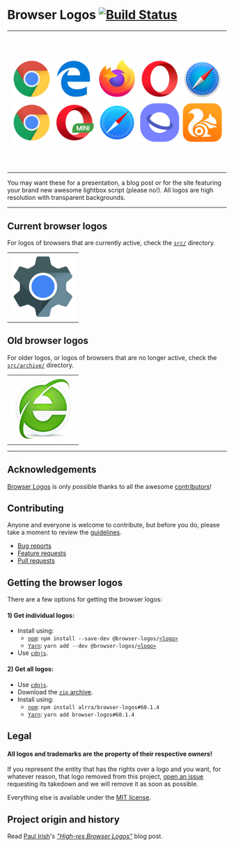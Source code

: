 # Browser Logos [![Build Status](https://travis-ci.org/alrra/browser-logos.svg?branch=master)](https://travis-ci.org/alrra/browser-logos)

<table>
    <tbody>
        <tr>
            <td height=320>
                <a href="https://raw.githubusercontent.com/alrra/browser-logos/master/src/main-desktop-browser-logos.png">
                    <img src="src/main-desktop-browser-logos.png" alt="Main desktop browsers">
                </a>
                <a href="https://raw.githubusercontent.com/alrra/browser-logos/master/src/main-mobile-browser-logos.png">
                   <img src="src/main-mobile-browser-logos.png" alt="Main mobile browsers">
                </a>
            </td>
        </tr>
    </tbody>
</table>

You may want these for a presentation, a blog post or for the site
featuring your brand new awesome lightbox script (please no!). All
logos are high resolution with transparent backgrounds.

---

## Current browser logos

For logos of browsers that are currently active, check the [`src/`][src
readme] directory.

<table>
    <tbody>
        <tr height=160>
            <td><a href="src/README.md#readme"><img width=150 src="src/browser-logos.gif" alt="List of browser logo"></a></td>
        </tr>
    </tbody>
</table>

## Old browser logos

For older logos, or logos of browsers that are no longer active, check
the [`src/archive/`][archive readme] directory.

<table>
    <tbody>
        <tr height=160>
            <td><a href="src/archive/README.md#readme"><img width=150 src="src/old-browser-logos.gif" alt="List of old browser logo"></a></td>
        </tr>
    </tbody>
</table>

---

## Acknowledgements

[Browser Logos][repo] is only possible thanks to all the awesome
[contributors][contributors]!

## Contributing

Anyone and everyone is welcome to contribute, but before you do, please
take a moment to review the [guidelines](.github/CONTRIBUTING.md).

* [Bug reports](.github/CONTRIBUTING.md#bugs)
* [Feature requests](.github/CONTRIBUTING.md#features)
* [Pull requests](.github/CONTRIBUTING.md#pull-requests)

## Getting the browser logos

There are a few options for getting the browser logos:

#### 1) Get individual logos:

   * Install using:
     * [`npm`][npm]: `npm install --save-dev @browser-logos/`[`<logo>`][packages]
     * [`Yarn`][yarn]: `yarn add --dev @browser-logos/`[`<logo>`][packages]
   * Use [`cdnjs`][cdnjs].

#### 2) Get all logos:

   * Use [`cdnjs`][cdnjs].
   * Download the [`zip` archive][archive].
   * Install using:
     * [`npm`][npm]: `npm install alrra/browser-logos#60.1.4`
     * [`Yarn`][yarn]: `yarn add browser-logos#60.1.4`

## Legal

#### __All logos and trademarks are the property of their respective owners!__

If you represent the entity that has the rights over a logo and
you want, for whatever reason, that logo removed from this project,
[open an issue][issues] requesting its takedown and we will remove
it as soon as possible.

Everything else is available under the [MIT license][license].

## Project origin and history

Read [Paul Irish][github paul]'s [*"High-res Browser Logos"*][article
paul] blog post.

<!-- Link labels: -->

[archive readme]: src/archive/README.md#readme
[archive]: https://github.com/alrra/browser-logos/archive/46.1.0.zip
[article paul]: https://www.paulirish.com/2010/high-res-browser-icons/
[cdnjs]: https://cdnjs.com/libraries/browser-logos
[contributors]: https://github.com/alrra/browser-logos/graphs/contributors
[github paul]: https://github.com/paulirish/
[issues]: https://github.com/alrra/browser-logos/issues/new
[license]: LICENSE.txt
[npm]: https://www.npmjs.com/
[packages]: https://www.npmjs.com/org/browser-logos
[repo]: https://github.com/alrra/browser-logos/
[src readme]: src/README.md#readme
[yarn]: https://yarnpkg.com/

